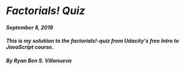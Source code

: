 # _Factorials! Quiz_
#### _September 8, 2019_
#### _This is my solutiion to the factorials!-quiz from Udacity's free Intro to JavaScript course._
#### _By Ryan Ben S. Villanueva_
